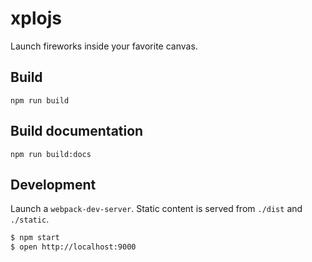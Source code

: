 # xplojs

Launch fireworks inside your favorite canvas.

## Build

`npm run build`

## Build documentation

`npm run build:docs`

## Development

Launch a `webpack-dev-server`. Static content is served from `./dist` and `./static`.

```bash
$ npm start
$ open http://localhost:9000
```


